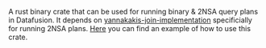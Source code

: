 A rust binary crate that can be used for running binary & 2NSA query plans in Datafusion. It depends on [yannakakis-join-implementation](../yannakakis-join-implementation/) specificially for running 2NSA plans. [Here](../experiments/imdb/run.sh) you can find an example of how to use this crate. 
